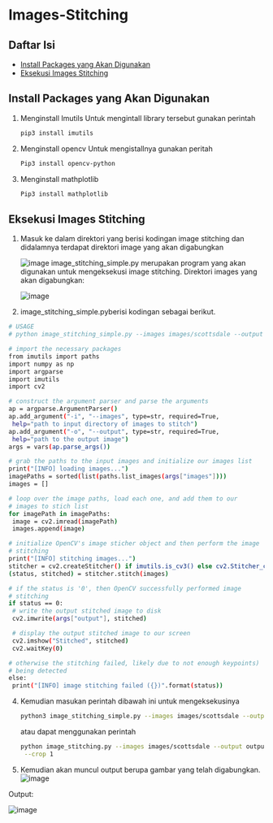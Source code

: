 # Images-Stitching

## Daftar Isi
- [Install Packages yang Akan Digunakan](#Install-Packages-yang-Akan-Digunakan)
- [Eksekusi Images Stitching](Eksekusi-Images-Stitching)
  
## Install Packages yang Akan Digunakan

1. Menginstall Imutils
   Untuk mengintall library tersebut gunakan perintah
   ```bash
   pip3 install imutils
   ```
2. Menginstall opencv
   Untuk mengistallnya gunakan peritah
   ```bash
   Pip3 install opencv-python
   ```
4. Menginstall mathplotlib
   ```bash
   Pip3 install mathplotlib
   ```

## Eksekusi Images Stitching
1. Masuk ke dalam direktori yang berisi kodingan image stitching dan didalamnya terdapat direktori image  yang akan digabungkan
   
   ![image](https://github.com/tsazaah/Images-Stitching/assets/150001965/698326c8-f595-4626-bba1-09161ef10ca9)
   image_stitching_simple.py merupakan program yang akan digunakan untuk mengeksekusi image stitching. 
   Direktori images yang akan digabungkan:
   
   ![image](https://github.com/tsazaah/Images-Stitching/assets/150001965/2f93ed05-509d-479c-91b1-9c5978155fc8)
3.	image_stitching_simple.pyberisi kodingan sebagai berikut.
   ```bash
   # USAGE
# python image_stitching_simple.py --images images/scottsdale --output output.png

# import the necessary packages
from imutils import paths
import numpy as np
import argparse
import imutils
import cv2

# construct the argument parser and parse the arguments
ap = argparse.ArgumentParser()
ap.add_argument("-i", "--images", type=str, required=True,
	help="path to input directory of images to stitch")
ap.add_argument("-o", "--output", type=str, required=True,
	help="path to the output image")
args = vars(ap.parse_args())

# grab the paths to the input images and initialize our images list
print("[INFO] loading images...")
imagePaths = sorted(list(paths.list_images(args["images"])))
images = []

# loop over the image paths, load each one, and add them to our
# images to stich list
for imagePath in imagePaths:
	image = cv2.imread(imagePath)
	images.append(image)

# initialize OpenCV's image sticher object and then perform the image
# stitching
print("[INFO] stitching images...")
stitcher = cv2.createStitcher() if imutils.is_cv3() else cv2.Stitcher_create()
(status, stitched) = stitcher.stitch(images)

# if the status is '0', then OpenCV successfully performed image
# stitching
if status == 0:
	# write the output stitched image to disk
	cv2.imwrite(args["output"], stitched)

	# display the output stitched image to our screen
	cv2.imshow("Stitched", stitched)
	cv2.waitKey(0)

# otherwise the stitching failed, likely due to not enough keypoints)
# being detected
else:
	print("[INFO] image stitching failed ({})".format(status))
```
4. Kemudian masukan perintah dibawah ini untuk mengeksekusinya
   ```bash
   python3 image_stitching_simple.py --images images/scottsdale --output output.png
   ```
   atau dapat menggunakan perintah
   ```bash
   python image_stitching.py --images images/scottsdale --output output.jpg \
	--crop 1
   ```
6. Kemudian akan muncul output berupa gambar yang telah digabungkan.
  ![image](https://github.com/tsazaah/Images-Stitching/assets/150001965/6bdb76c5-8307-47bc-ade5-8440d14ac826)

  Output:
  
  ![image](https://github.com/tsazaah/Images-Stitching/assets/150001965/0d23b99b-e9b7-4fb3-a05c-0b69901d997e)

